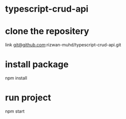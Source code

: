 # typescript-crud-api

# clone the repositery

link git@github.com:rizwan-muhd/typescript-crud-api.git

# install package

npm install

# run project

npm start
